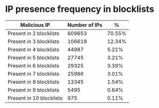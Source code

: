 # IP presence frequency in blocklists
| Malicious IP | Number of IPs | % |
|----|----|----|
| Present in 2 blocklists | 609653 | 70.55% |
| Present in 3 blocklists | 106619 | 12.34% |
| Present in 4 blocklists | 44987 | 5.21% |
| Present in 5 blocklists | 27745 | 3.21% |
| Present in 6 blocklists | 29325 | 3.39% |
| Present in 7 blocklists | 25986 | 3.01% |
| Present in 8 blocklists | 13345 | 1.54% |
| Present in 9 blocklists | 5495 | 0.64% |
| Present in 10 blocklists | 975 | 0.11% |
